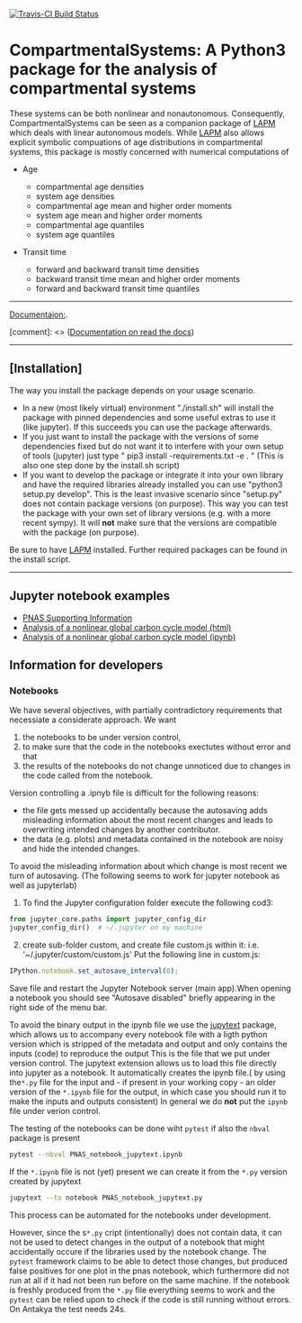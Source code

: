 [![Travis-CI Build Status](https://travis-ci.org/MPIBGC-TEE/CompartmentalSystems.svg?branch=master)](https://travis-ci.org/MPIBGC-TEE/CompartmentalSystems)
# CompartmentalSystems: A Python3 package for the analysis of compartmental systems

These systems can be both nonlinear and nonautonomous. Consequently, CompartmentalSystems can be seen
as a companion package of [LAPM](https://github.com/MPIBGC-TEE/LAPM) which deals
with linear autonomous models.
While [LAPM](https://github.com/MPIBGC-TEE/LAPM) also allows explicit symbolic compuations of age distributions 
in compartmental systems, this package is mostly concerned with numerical
computations of

* Age

    * compartmental age densities
    * system age densities
    * compartmental age mean and higher order moments
    * system age mean and higher order moments
    * compartmental age quantiles
    * system age quantiles

* Transit time

    * forward and backward transit time densities
    * backward transit time mean and higher order moments
    * forward and backward transit time quantiles

---

[Documentaion:](https://mpibgc-tee.github.io/CompartmentalSystems/).

[comment]: <> ([Documentation on read the docs](http://compartmentalsystems.readthedocs.io/en/latest/))

---
[Installation]
---
The way you install the package depends on your usage scenario.
- In a new (most likely virtual) environment "./install.sh" will install the package with pinned dependencies  and some useful extras to use it (like jupyter). If this succeeds you can use the package afterwards.
- If you just want to install the package with the versions of some dependencies fixed but do not want it to interfere with your own setup of tools (jupyter) just type 
 " pip3 install -requirements.txt -e . " (This is also one step done by the install.sh script)
- If you want to develop the package or integrate it into your own library and have the required libraries already installed you can use
 "python3 setup.py develop". This is the least invasive scenario since "setup.py" does not contain package versions (on purpose). This way you can test the package with your own set of library versions (e.g. with a more recent sympy). 
It will **not** make sure that the versions are compatible with the package (on purpose).


Be sure to have [LAPM](https://github.com/MPIBGC-TEE/LAPM) installed.
Further required packages can be found in the install script.

---

Jupyter notebook examples
-------------------------

- [PNAS Supporting Information](http://htmlpreview.github.io/?https://github.com/MPIBGC-TEE/CompartmentalSystems/blob/master/notebooks/PNAS/PNAS_notebook.html)
- [Analysis of a nonlinear global carbon cycle model (html)](http://htmlpreview.github.io/?https://github.com/MPIBGC-TEE/CompartmentalSystems/blob/master/notebooks/nonl_gcm_3p/nonl_gcm_3p.html)
- [Analysis of a nonlinear global carbon cycle model (ipynb)](notebooks/nonl_gcm_3p/nonl_gcm_3p.ipynb)

## Information for developers

### Notebooks
We have several objectives, with partially contradictory requirements that necessiate a considerate approach. We want 
1.  the notebooks to be under version control,
1.  to make sure that the code in the notebooks exectutes without error and that
1.  the results of the notebooks do not change unnoticed due to changes in the code called from the notebook.
   
Version controlling a .ipnyb file is difficult for the following reasons:
* the file gets messed up accidentally because the autosaving adds misleading information about the most 
  recent changes and leads to overwriting intended changes by another contributor.
* the data (e.g. plots) and metadata contained in the notebook are noisy and hide the intended changes.

To avoid the misleading information about which change is most recent we turn of autosaving. (The following seems to work for jupyter notebook as well as jupyterlab)
1. To find the Jupyter configuration folder execute the following cod3:
```python
from jupyter_core.paths import jupyter_config_dir
jupyter_config_dir()  # ~/.jupyter on my machine
```
2. create sub-folder custom, and create file custom.js within it:
   i.e. '~/.jupyter/custom/custom.js'
   Put the following line in custom.js:
```javascript
IPython.notebook.set_autosave_interval(0);
```
Save file and restart the Jupyter Notebook server (main app).When opening a notebook you should see "Autosave disabled" briefly appearing in the right side of the menu bar.

To avoid the binary output in the ipynb file  we use the [jupytext](https://github.com/mwouts/jupytext) package, which allows us to accompany every notebook file with a ligth python version which is stripped of the metadata and output and only contains the inputs (code) to reproduce the output
This is the file that we put under version control. 
The jupytext extension allows us to load this file directly into jupyter as a notebook. It automatically creates the ipynb file.( by using the```*.py``` file for the input and - if present in your working copy - an older version of the ```*.ipynb``` file for the output, in which case you should run it to make the inputs and outputs consistent)
In general we do **not** put the ```ipynb``` file under verion control.

The testing of the notebooks can be done wiht ```pytest``` if also the ```nbval``` package is present  
```bash
pytest --nbval PNAS_notebook_jupytext.ipynb
```
If the `*.ipynb` file is not (yet) present we can create it from the `*.py` version created by jupytext
```bash
jupytext --to notebook PNAS_notebook_jupytext.py 
```
This process can be automated for the notebooks under development.

However, since the s`*.py` cript (intentionally) does not contain data, it can
not be used to detect changes in the output of a notebook that might accidentally occure if the libraries used by the  notebook change. The `pytest` framework claims to be able to detect those changes, but produced false positives for 
one plot in the pnas notebook, which furthermore did not run at all if it had not been run before on the same machine.
If the notebook is freshly produced from the `*.py` file everything seems to work and the `pytest` can be relied upon to 
check if the code is still running without errors. 
On Antakya the test needs 24s.

